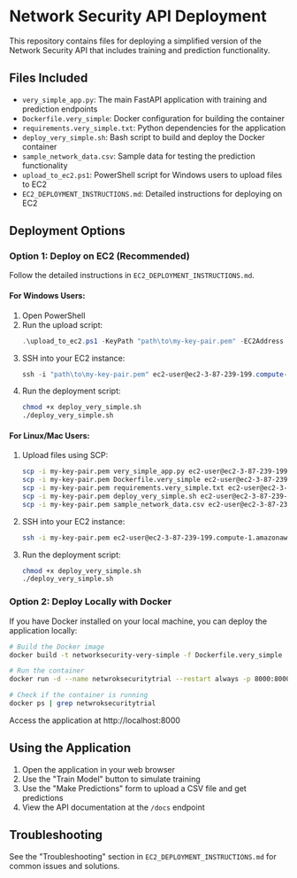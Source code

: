# Network Security API Deployment

This repository contains files for deploying a simplified version of the Network Security API that includes training and prediction functionality.

## Files Included

- `very_simple_app.py`: The main FastAPI application with training and prediction endpoints
- `Dockerfile.very_simple`: Docker configuration for building the container
- `requirements.very_simple.txt`: Python dependencies for the application
- `deploy_very_simple.sh`: Bash script to build and deploy the Docker container
- `sample_network_data.csv`: Sample data for testing the prediction functionality
- `upload_to_ec2.ps1`: PowerShell script for Windows users to upload files to EC2
- `EC2_DEPLOYMENT_INSTRUCTIONS.md`: Detailed instructions for deploying on EC2

## Deployment Options

### Option 1: Deploy on EC2 (Recommended)

Follow the detailed instructions in `EC2_DEPLOYMENT_INSTRUCTIONS.md`.

#### For Windows Users:

1. Open PowerShell
2. Run the upload script:
   ```powershell
   .\upload_to_ec2.ps1 -KeyPath "path\to\my-key-pair.pem" -EC2Address "ec2-3-87-239-199.compute-1.amazonaws.com"
   ```
3. SSH into your EC2 instance:
   ```powershell
   ssh -i "path\to\my-key-pair.pem" ec2-user@ec2-3-87-239-199.compute-1.amazonaws.com
   ```
4. Run the deployment script:
   ```bash
   chmod +x deploy_very_simple.sh
   ./deploy_very_simple.sh
   ```

#### For Linux/Mac Users:

1. Upload files using SCP:
   ```bash
   scp -i my-key-pair.pem very_simple_app.py ec2-user@ec2-3-87-239-199.compute-1.amazonaws.com:~/
   scp -i my-key-pair.pem Dockerfile.very_simple ec2-user@ec2-3-87-239-199.compute-1.amazonaws.com:~/
   scp -i my-key-pair.pem requirements.very_simple.txt ec2-user@ec2-3-87-239-199.compute-1.amazonaws.com:~/
   scp -i my-key-pair.pem deploy_very_simple.sh ec2-user@ec2-3-87-239-199.compute-1.amazonaws.com:~/
   scp -i my-key-pair.pem sample_network_data.csv ec2-user@ec2-3-87-239-199.compute-1.amazonaws.com:~/
   ```
2. SSH into your EC2 instance:
   ```bash
   ssh -i my-key-pair.pem ec2-user@ec2-3-87-239-199.compute-1.amazonaws.com
   ```
3. Run the deployment script:
   ```bash
   chmod +x deploy_very_simple.sh
   ./deploy_very_simple.sh
   ```

### Option 2: Deploy Locally with Docker

If you have Docker installed on your local machine, you can deploy the application locally:

```bash
# Build the Docker image
docker build -t networksecurity-very-simple -f Dockerfile.very_simple .

# Run the container
docker run -d --name netwroksecuritytrial --restart always -p 8000:8000 networksecurity-very-simple

# Check if the container is running
docker ps | grep netwroksecuritytrial
```

Access the application at http://localhost:8000

## Using the Application

1. Open the application in your web browser
2. Use the "Train Model" button to simulate training
3. Use the "Make Predictions" form to upload a CSV file and get predictions
4. View the API documentation at the `/docs` endpoint

## Troubleshooting

See the "Troubleshooting" section in `EC2_DEPLOYMENT_INSTRUCTIONS.md` for common issues and solutions.
